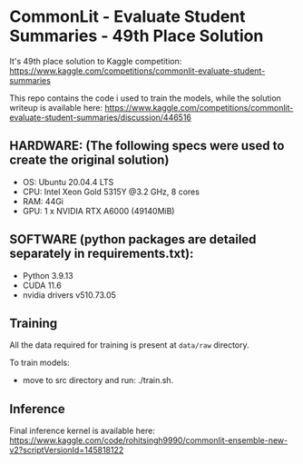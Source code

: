 # CommonLit - Evaluate Student Summaries - 49th Place Solution

It's 49th place solution to Kaggle competition: https://www.kaggle.com/competitions/commonlit-evaluate-student-summaries

This repo contains the code i used to train the models, while the solution writeup is available here: https://www.kaggle.com/competitions/commonlit-evaluate-student-summaries/discussion/446516

## HARDWARE: (The following specs were used to create the original solution)
* OS: Ubuntu 20.04.4 LTS
* CPU: Intel Xeon Gold 5315Y @3.2 GHz, 8 cores
* RAM: 44Gi
* GPU: 1 x NVIDIA RTX A6000 (49140MiB)

## SOFTWARE (python packages are detailed separately in requirements.txt):
* Python 3.9.13
* CUDA 11.6
* nvidia drivers v510.73.05

## Training 
All the data required for training is present at `data/raw` directory.

To train models:
* move to src directory and run: ./train.sh.


## Inference
Final inference kernel is available here: https://www.kaggle.com/code/rohitsingh9990/commonlit-ensemble-new-v2?scriptVersionId=145818122
